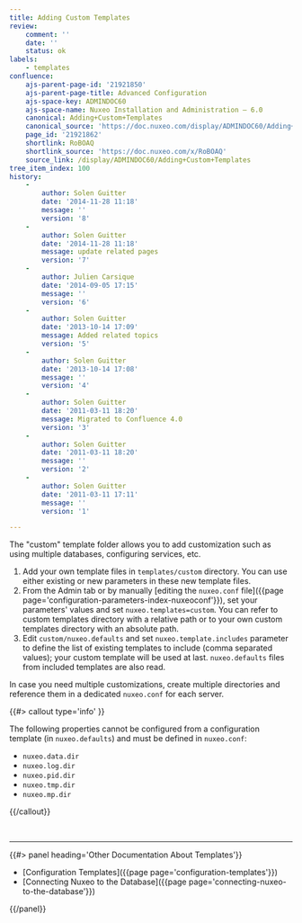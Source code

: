 ```yaml
---
title: Adding Custom Templates
review:
    comment: ''
    date: ''
    status: ok
labels:
    - templates
confluence:
    ajs-parent-page-id: '21921850'
    ajs-parent-page-title: Advanced Configuration
    ajs-space-key: ADMINDOC60
    ajs-space-name: Nuxeo Installation and Administration — 6.0
    canonical: Adding+Custom+Templates
    canonical_source: 'https://doc.nuxeo.com/display/ADMINDOC60/Adding+Custom+Templates'
    page_id: '21921862'
    shortlink: RoBOAQ
    shortlink_source: 'https://doc.nuxeo.com/x/RoBOAQ'
    source_link: /display/ADMINDOC60/Adding+Custom+Templates
tree_item_index: 100
history:
    -
        author: Solen Guitter
        date: '2014-11-28 11:18'
        message: ''
        version: '8'
    -
        author: Solen Guitter
        date: '2014-11-28 11:18'
        message: update related pages
        version: '7'
    -
        author: Julien Carsique
        date: '2014-09-05 17:15'
        message: ''
        version: '6'
    -
        author: Solen Guitter
        date: '2013-10-14 17:09'
        message: Added related topics
        version: '5'
    -
        author: Solen Guitter
        date: '2013-10-14 17:08'
        message: ''
        version: '4'
    -
        author: Solen Guitter
        date: '2011-03-11 18:20'
        message: Migrated to Confluence 4.0
        version: '3'
    -
        author: Solen Guitter
        date: '2011-03-11 18:20'
        message: ''
        version: '2'
    -
        author: Solen Guitter
        date: '2011-03-11 17:11'
        message: ''
        version: '1'

---
```

The "custom" template folder allows you to add customization such as using multiple databases, configuring services, etc.

1.  Add your own template files in `templates/custom` directory.
    You can use either existing or new parameters in these new template files.
2.  From the Admin tab or by manually [editing the `nuxeo.conf` file]({{page page='configuration-parameters-index-nuxeoconf'}}), set your parameters' values and set `nuxeo.templates=custom`.
    You can refer to custom templates directory with a relative path or to your own custom templates directory with an absolute path.
3.  Edit `custom/nuxeo.defaults` and set `nuxeo.template.includes` parameter to define the list of existing templates to include (comma separated values); your custom template will be used at last.
    `nuxeo.defaults` files from included templates are also read.

In case you need multiple customizations, create multiple directories and reference them in a dedicated `nuxeo.conf` for each server.

{{#> callout type='info' }}

The following properties cannot be configured from a configuration template (in&nbsp;`nuxeo.defaults`) and must be defined in&nbsp;`nuxeo.conf`:

*   `nuxeo.data.dir`
*   `nuxeo.log.dir`
*   `nuxeo.pid.dir`
*   `nuxeo.tmp.dir`
*   `nuxeo.mp.dir`

{{/callout}}

&nbsp;

* * *

<div class="row" data-equalizer data-equalize-on="medium"><div class="column medium-6">{{#> panel heading='Other Documentation About Templates'}}

*   [Configuration Templates]({{page page='configuration-templates'}})
*   [Connecting Nuxeo to the Database]({{page page='connecting-nuxeo-to-the-database'}})

{{/panel}}</div><div class="column medium-6">

&nbsp;

</div></div>
